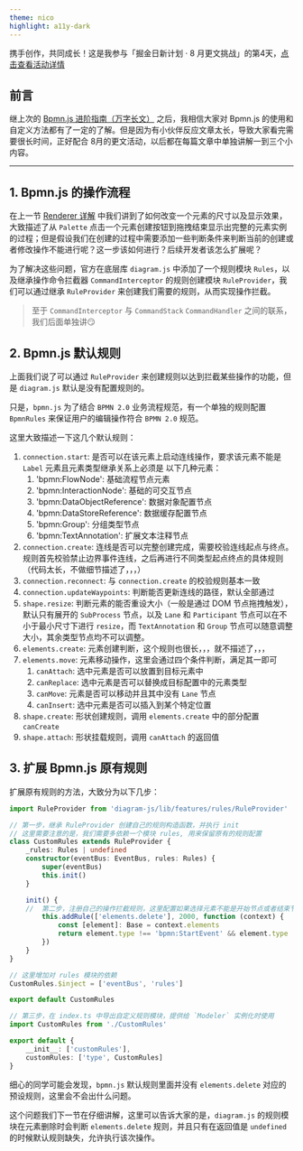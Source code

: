 ```yaml
---
theme: nico
highlight: a11y-dark
---
```


携手创作，共同成长！这是我参与「掘金日新计划 · 8 月更文挑战」的第4天，[点击查看活动详情](https://juejin.cn/post/7123120819437322247 "https://juejin.cn/post/7123120819437322247")

## 前言

继上次的 [Bpmn.js 进阶指南（万字长文）](https://juejin.cn/post/7117481147277246500) 之后，我相信大家对 Bpmn.js 的使用和自定义方法都有了一定的了解。但是因为有小伙伴反应文章太长，导致大家看完需要很长时间，正好配合 8月的更文活动，以后都在每篇文章中单独讲解一到三个小内容。

-----

## 1. Bpmn.js 的操作流程

在上一节 [Renderer 详解](https://juejin.cn/post/7125705812068007943) 中我们讲到了如何改变一个元素的尺寸以及显示效果，大致描述了从 `Palette` 点击一个元素创建按钮到拖拽结束显示出完整的元素实例的过程；但是假设我们在创建的过程中需要添加一些判断条件来判断当前的创建或者修改操作不能进行呢？这一步该如何进行？后续开发者该怎么扩展呢？

为了解决这些问题，官方在底层库 `diagram.js` 中添加了一个规则模块 `Rules`，以及继承操作命令拦截器 `CommandInterceptor` 的规则创建模块 `RuleProvider`，我们可以通过继承 `RuleProvider` 来创建我们需要的规则，从而实现操作拦截。

> 至于 `CommandInterceptor` 与 `CommandStack` `CommandHandler` 之间的联系，我们后面单独讲😏

## 2. Bpmn.js 默认规则

上面我们说了可以通过 `RuleProvider` 来创建规则以达到拦截某些操作的功能，但是 `diagram.js` 默认是没有配置规则的。

只是，`bpmn.js` 为了结合 `BPMN 2.0` 业务流程规范，有一个单独的规则配置 `BpmnRules` 来保证用户的编辑操作符合 `BPMN 2.0` 规范。

这里大致描述一下这几个默认规则：

1. `connection.start`: 是否可以在该元素上启动连线操作，要求该元素不能是 `Label` 元素且元素类型继承关系上必须是 以下几种元素：
   1. 'bpmn:FlowNode': 基础流程节点元素
   2. 'bpmn:InteractionNode': 基础的可交互节点
   3. 'bpmn:DataObjectReference': 数据对象配置节点
   4. 'bpmn:DataStoreReference': 数据缓存配置节点
   5. 'bpmn:Group': 分组类型节点
   6. 'bpmn:TextAnnotation': 扩展文本注释节点
2. `connection.create`: 连线是否可以完整创建完成，需要校验连线起点与终点。规则首先校验禁止边界事件连线，之后再进行不同类型起点终点的具体规则（代码太长，不做细节描述了，，，）
3. `connection.reconnect`: 与 `connection.create` 的校验规则基本一致
4. `connection.updateWaypoints`: 判断能否更新连线的路径，默认全部通过
5. `shape.resize`: 判断元素的能否重设大小（一般是通过 DOM 节点拖拽触发），默认只有展开的 `SubProcess` 节点，以及 `Lane` 和 `Participant` 节点可以在不小于最小尺寸下进行 `resize`，而 `TextAnnotation` 和 `Group` 节点可以随意调整大小，其余类型节点均不可以调整。
6. `elements.create`: 元素创建判断，这个规则也很长，，，就不描述了，，，
7. `elements.move`: 元素移动操作，这里会通过四个条件判断，满足其一即可
   1. `canAttach`: 选中元素是否可以放置到目标元素中
   2. `canReplace`: 选中元素是否可以替换成目标配置中的元素类型
   3. `canMove`: 元素是否可以移动并且其中没有 `Lane` 节点
   4. `canInsert`: 选中元素是否可以插入到某个特定位置
8. `shape.create`: 形状创建规则，调用 `elements.create` 中的部分配置 `canCreate`
9. `shape.attach`: 形状挂载规则，调用 `canAttach` 的返回值

## 3. 扩展 Bpmn.js 原有规则

扩展原有规则的方法，大致分为以下几步：

```typescript
import RuleProvider from 'diagram-js/lib/features/rules/RuleProvider'

// 第一步，继承 RuleProvider 创建自己的规则构造函数，并执行 init
// 这里需要注意的是，我们需要多依赖一个模块 rules, 用来保留原有的规则配置
class CustomRules extends RuleProvider {
    _rules: Rules | undefined
    constructor(eventBus: EventBus, rules: Rules) {
        super(eventBus)
        this.init()
    }

    init() {
    //  第二步，注册自己的操作拦截规则，这里配置如果选择元素不能是开始节点或者结束节点，否则禁止删除
        this.addRule(['elements.delete'], 2000, function (context) {
            const [element]: Base = context.elements
            return element.type !== 'bpmn:StartEvent' && element.type !== 'bpmn:EndEvent'
        })
    }
}

// 这里增加对 rules 模块的依赖
CustomRules.$inject = ['eventBus', 'rules']

export default CustomRules

// 第三步，在 index.ts 中导出自定义规则模块，提供给 `Modeler` 实例化时使用
import CustomRules from './CustomRules'

export default {
    __init__: ['customRules'],
    customRules: ['type', CustomRules]
}
```

细心的同学可能会发现，`bpmn.js` 默认规则里面并没有 `elements.delete` 对应的预设规则，这里会不会出什么问题。

这个问题我们下一节在仔细讲解，这里可以告诉大家的是，`diagram.js` 的规则模块在元素删除时会判断 `elements.delete` 规则，并且只有在返回值是 `undefined` 的时候默认规则缺失，允许执行该次操作。
